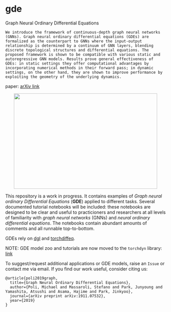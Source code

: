 # gde
Graph Neural Ordinary Differential Equations

```We introduce the framework of continuous-depth graph neural networks (GNNs). Graph neural ordinary differential equations (GDEs) are formalized as the counterpart to GNNs where the input-output relationship is determined by a continuum of GNN layers, blending discrete topological structures and differential equations. The proposed framework is shown to be compatible with various static and autoregressive GNN models. Results prove general effectiveness of GDEs: in static settings they offer computational advantages by incorporating numerical methods in their forward pass; in dynamic settings, on the other hand, they are shown to improve performance by exploiting the geometry of the underlying dynamics.```

paper: [arXiv link](https://arxiv.org/abs/1911.07532)

<p align="center"> 
<img src="fig/gde_vec.jpg" width="450" height="300">
</p>

This repository is a work in progress. It contains examples of *Graph neural ordinary Differential Equations* (**GDE**) applied to different tasks. Several documented tutorial notebooks will be included: these notebooks are designed to be clear and useful to practicioners and researchers at all levels of familiarity with *graph neural networks* (GNNs) and *neural ordinary differential equations*. The notebooks contain abundant amounts of comments and all runnable top-to-bottom.

GDEs rely on [dgl](https://github.com/dmlc/dgl) and [torchdiffeq](https://github.com/rtqichen/torchdiffeq).

NOTE: GDE model zoo and tutorials are now moved to the `torchdyn` library: [link](https://github.com/DiffEqML/torchdyn)

To suggest/request additional applications or GDE models, raise an `Issue` or contact me via email.
If you find our work useful, consider citing us:

```
@article{poli2019graph,
  title={Graph Neural Ordinary Differential Equations},
  author={Poli, Michael and Massaroli, Stefano and Park, Junyoung and Yamashita, Atsushi and Asama, Hajime and Park, Jinkyoo},
  journal={arXiv preprint arXiv:1911.07532},
  year={2019}
}
```
